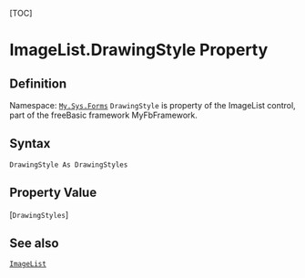 [TOC]
# ImageList.DrawingStyle Property

## Definition
Namespace: [`My.Sys.Forms`](My.Sys.Forms.md)
`DrawingStyle` is property of the ImageList control, part of the freeBasic framework MyFbFramework.
## Syntax
```freeBasic
DrawingStyle As DrawingStyles
```
## Property Value
[`DrawingStyles`]
## See also
[`ImageList`](ImageList.md)
